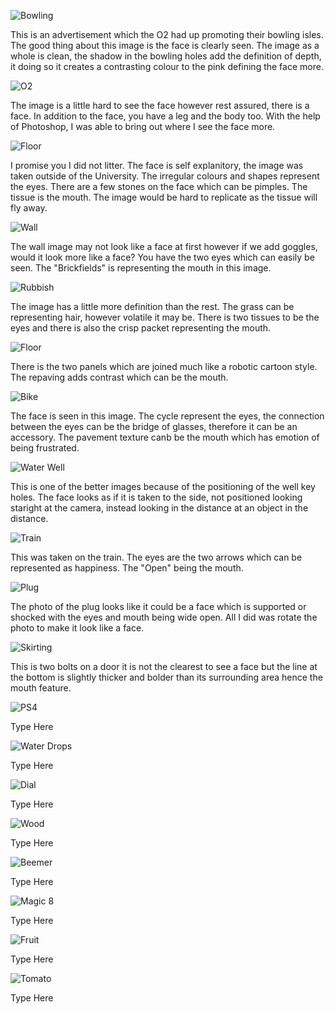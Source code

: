![Bowling](https://github.com/EmptyRave/EyeBombing/blob/master/20161003_135429_(Custom).jpg "Bowling")

This is an advertisement which the O2 had up promoting their bowling isles. The good thing about this image is the face is clearly seen. The image as a whole is clean, the shadow in the bowling holes add the definition of depth, it doing so it creates a contrasting colour to the pink defining the face more.

![O2](https://github.com/EmptyRave/EyeBombing/blob/master/20161003_135503_(Custom).jpg "O2")

The image is a little hard to see the face however rest assured, there is a face. In addition to the face, you have a leg and the body too. With the help of Photoshop, I was able to bring out where I see the face more.

![Floor](https://github.com/EmptyRave/EyeBombing/blob/master/20161003_135717_(Custom).jpg "Floor")

I promise you I did not litter. The face is self explanitory, the image was taken outside of the University. The irregular colours and shapes represent the eyes. There are a few stones on the face which can be pimples. The tissue is the mouth. The image would be hard to replicate as the tissue will fly away.

![Wall](https://github.com/EmptyRave/EyeBombing/blob/master/20161003_135738_(Custom).jpg "Wall")

The wall image may not look like a face at first however if we add goggles, would it look more like a face? You have the two eyes which can easily be seen. The "Brickfields" is representing the mouth in this image.

![Rubbish](https://github.com/EmptyRave/EyeBombing/blob/master/20161003_140048_(Custom).jpg "Rubbish")

The image has a little more definition than the rest. The grass can be representing hair, however volatile it may be. There is two tissues to be the eyes and there is also the crisp packet representing the mouth.

![Floor](https://github.com/EmptyRave/EyeBombing/blob/master/20161003_140232_(Custom).jpg "Floor")

There is the two panels which are joined much like a robotic cartoon style. The repaving adds contrast which can be the mouth.

![Bike](https://github.com/EmptyRave/EyeBombing/blob/master/20161003_140544_(Custom).jpg "Bike")

The face is seen in this image. The cycle represent the eyes, the connection between the eyes can be the bridge of glasses, therefore it can be an accessory. The pavement texture canb be the mouth which has emotion of being frustrated.

![Water Well](https://github.com/EmptyRave/EyeBombing/blob/master/20161003_141024_(Custom).jpg "Water Well")

This is one of the better images because of the positioning of the well key holes. The face looks as if it is taken to the side, not positioned looking staright at the camera, instead looking in the distance at an object in the distance.

![Train](https://github.com/EmptyRave/EyeBombing/blob/master/20161003_160444_(Custom).jpg "Train")

This was taken on the train. The eyes are the two arrows which can be represented as happiness. The "Open" being the mouth.

![Plug](https://github.com/EmptyRave/EyeBombing/blob/master/IMG_0002.jpg "Plug")

The photo of the plug looks like it could be a face which is supported or shocked with the eyes and mouth being wide open. All I did was rotate the photo to make it look like a face.

![Skirting](https://github.com/EmptyRave/EyeBombing/blob/master/IMG_0001.jpg "Skirting")

This is two bolts on a door it is not the clearest to see a face but the line at the bottom is slightly thicker and bolder than its surrounding area hence the mouth feature.

![PS4](https://github.com/EmptyRave/EyeBombing/blob/master/Jacob%20Images/IMG_20161023_182657.jpg "PS4")

Type Here

![Water Drops](https://github.com/EmptyRave/EyeBombing/blob/master/Jacob%20Images/IMG_20161023_184013.jpg "Water Drops")

Type Here

![Dial](https://github.com/EmptyRave/EyeBombing/blob/master/Jacob%20Images/IMG_20161023_184108.jpg "Dial")

Type Here

![Wood](https://github.com/EmptyRave/EyeBombing/blob/master/Jacob%20Images/IMG_20161023_182859.jpg "Wood")

Type Here

![Beemer](https://github.com/EmptyRave/EyeBombing/blob/master/Jacob%20Images/IMG_20161023_183013.jpg "Beemer")

Type Here

![Magic 8](https://github.com/EmptyRave/EyeBombing/blob/master/Jacob%20Images/IMG_20161023_183237.jpg "Magic 8")

Type Here

![Fruit](https://github.com/EmptyRave/EyeBombing/blob/master/Jacob%20Images/IMG_20161023_183737.jpg "Fruit")

Type Here

![Tomato](https://github.com/EmptyRave/EyeBombing/blob/master/Jacob%20Images/IMG_20161023_183900.jpg "Tomato")

Type Here

